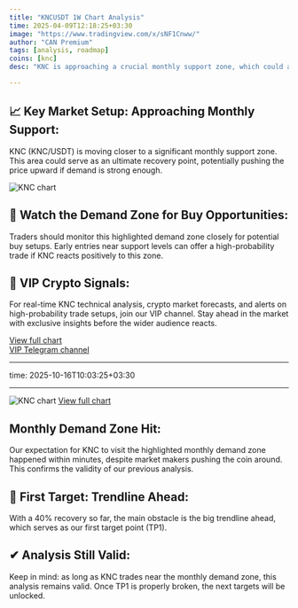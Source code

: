 ```yaml
---
title: "KNCUSDT 1W Chart Analysis"
time: 2025-04-09T12:18:25+03:30
image: "https://www.tradingview.com/x/sNF1Cnww/"
author: "CAN Premium"
tags: [analysis, roadmap]
coins: [knc]
desc: "KNC is approaching a crucial monthly support zone, which could act as a strong recovery point. Read our KNC analysis and find potential buy setups before the next move."

---
```



## 📈 Key Market Setup: Approaching Monthly Support:

KNC (KNC/USDT) is moving closer to a significant monthly support zone. This area could serve as an ultimate recovery point, potentially pushing the price upward if demand is strong enough.

![KNC chart](https://www.tradingview.com/x/sNF1Cnww/)

## 👀 Watch the Demand Zone for Buy Opportunities:

Traders should monitor this highlighted demand zone closely for potential buy setups. Early entries near support levels can offer a high-probability trade if KNC reacts positively to this zone.

## 💎 VIP Crypto Signals:

For real-time KNC technical analysis, crypto market forecasts, and alerts on high-probability trade setups, join our VIP channel. Stay ahead in the market with exclusive insights before the wider audience reacts.

[View full chart](https://www.tradingview.com/x/sNF1Cnww/)  
[VIP Telegram channel](https://t.me/+2znhsiCGpI81MzQ0)

---

time: 2025-10-16T10:03:25+03:30

---

![KNC chart](https://www.tradingview.com/x/o6iSZhvx/)
[View full chart](https://www.tradingview.com/x/o6iSZhvx/)  
## Monthly Demand Zone Hit:
Our expectation for KNC to visit the highlighted monthly demand zone happened within minutes, despite market makers pushing the coin around. This confirms the validity of our previous analysis.

## 🧲 First Target: Trendline Ahead:

With a 40% recovery so far, the main obstacle is the big trendline ahead, which serves as our first target point (TP1).

## ✔ Analysis Still Valid:

Keep in mind: as long as KNC trades near the monthly demand zone, this analysis remains valid. Once TP1 is properly broken, the next targets will be unlocked.
